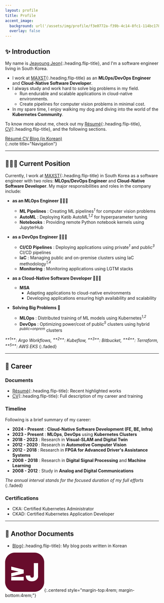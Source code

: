 ```yaml
---
layout: profile
title: Profile
accent_image: 
  background: url('/assets/img/profile/f3e0772a-f39b-4c14-8fc1-114bc1780d10.jpg') center/cover
  overlay: false
---
```



## ✨ Introduction

My name is [Jeayoung Jeon]{:.heading.flip-title}, and I'm a software engineer living in South Korea.

- I work at [MAXST]{:.heading.flip-title} as an **MLOps/DevOps Engineer** and **Cloud-Native Software Developer**.
- I always study and work hard to solve big problems in my field.
    - Run endurable and scalable applications in cloud-native environments.
    - Create pipelines for computer vision problems in minimal cost.
- In my spare time, I enjoy walking my dog and diving into the world of the **Kubernetes Community**.

To know more about me, check out my [Résumé]{:.heading.flip-title}, [CV]{:.heading.flip-title}, and the following sections.

<div class="screen-only">
  <a href="/profile/resume" class="btn btn-sm btn-primary mt1">
    <small class="icon-briefcase"></small>
    Résumé
  </a>
  <a href="/profile/cv" class="btn btn-sm btn-primary mt1">
    <small class="icon-scholar"></small>
    CV
  </a>
  <a href="https://blog.jyje.online" class="btn btn-sm btn-primary mt1">
    <small class="icon-bubble"></small>
    Blog (in Korean)
  </a>
</div>
{:.note title="Navigation"}

---

## 🧑🏼‍🔧 Current Position

Currently, I work at [MAXST]{:.heading.flip-title} in South Korea as a software engineer with two roles: **MLOps/DevOps Engineer** and **Cloud-Native Software Developer**. My major responsibilities and roles in the company include:

- **as an MLOps Engineer 👨🏼‍🔬**
    - <span class="emph btn-inline btn-primary">**ML Pipelines**</span> : Creating ML pipelines<sup>*1*</sup> for computer vision problems
    - <span class="emph btn-inline btn-primary">**AutoML**</span> : Deploying Katib AutoML<sup>*1,2*</sup> for hyperparameter tuning
    - <span class="emph btn-inline btn-primary">**Notebooks**</span> : Providing remote Python notebook kernels using JupyterHub

- **as a DevOps Engineer 🧑🏼‍🔧**
    - <span class="emph btn-inline btn-primary">**CI/CD Pipelines**</span> : Deploying applications using private<sup>*1*</sup> and public<sup>*3*</sup> CI/CD pipelines
    - <span class="emph btn-inline btn-primary">**IaC**</span> : Managing public and on-premise clusters using IaC methodology<sup>*1,4*</sup>
    - <span class="emph btn-inline btn-primary">**Monitoring**</span> : Monitoring applications using LGTM stacks

- **as a Cloud-Native Software Developer 🧑🏼‍💻**
    - <span class="emph btn-inline btn-primary">**MSA**</span>
        - Adapting applications to cloud-native environments
        - Developing applications ensuring high availability and scalability

- **Solving Big Problems 🧐**
    - <span class="emph btn-inline btn-primary">**MLOps**</span> : Distributed training of ML models using Kubernetes<sup>*1,2*</sup>
    - <span class="emph btn-inline btn-primary">**DevOps**</span> : Optimizing power/cost of public<sup>*5*</sup> clusters using hybrid <sup>*public+onprem*</sup> clusters

<i>
  <sup>**1**</sup>: Argo Workflows,
  <sup>**2**</sup>: Kubeflow,
  <sup>**3**</sup>: Bitbucket,
  <sup>**4**</sup>: Terraform,
  <sup>**5**</sup>: AWS EKS
</i>
{:.faded}

---

## 💼 Career

### Documents

- [Résumé]{:.heading.flip-title}: Recent highlighted works
- [CV]{:.heading.flip-title}: Full description of my career and training

### Timeline

Following is a brief summary of my career:

- <span class="emph btn-inline btn-primary">**2024 - Present**</span> : **Cloud-Native Software Development (FE, BE, Infra)**
- <span class="emph btn-inline btn-primary">**2023 - Present**</span> : **MLOps**, **DevOps** using **Kubernetes Clusters**
- <span class="emph btn-inline btn-primary">**2018 - 2023**</span> : Research in **Visual-SLAM and Digital Twin**
- <span class="emph btn-inline btn-primary">**2012 - 2020**</span> : Research in **Automotive Computer Vision**
- <span class="emph btn-inline btn-primary">**2012 - 2018**</span> : Research in **FPGA for Advanced Driver's Assistance Systems** 
- <span class="emph btn-inline btn-primary">**2008 - 2018**</span> : Research in **Digital Signal Processing** and **Machine Learning**
- <span class="emph btn-inline btn-primary">**2008 - 2012**</span> : Study in **Analog and Digital Communications**

*The annual interval stands for the focused duration of my full efforts*
{:.faded}

### Certifications

- CKA: Certified Kubernetes Administrator
- CKAD: Certified Kubernetes Application Developer


---

## 📜 Anothor Documents

- [Blog]{:.heading.flip-title}: My blog posts written in Korean

![Logo of this site](../assets/icons/icon-128x128.png){:.centered style="margin-top:4rem; margin-bottom:4rem;"}

[Jeayoung Jeon]: https://www.linkedin.com/in/jyje "LinkedIn Profile"
[Profile]: profile "my-profile --verbose"
[Résumé]: profile/resume "my-profile resume"
[Curriculum Vitae]: profile/cv "my-profile cv"
[CV]: profile/cv "my-profile cv"
[Works]: works
[Articles]: articles
[Blog]: https://blog.jyje.online "My blog"
[MAXST]: https://www.linkedin.com/company/maxst "LinkedIn profile of MAXST Co., Ltd."

[Mail]: mailto:jyjeon+online@outlook.com?subject=To&nbsp;Jeayoung&nbsp;Jeon